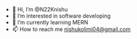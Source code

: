 - 👋 Hi, I’m @N22Knishu
- 👀 I’m interested in software developing
- 🌱 I’m currently learning MERN
- 📫 How to reach me nishukolimi04@gmail.com

<!---
N22Knishu/N22Knishu is a ✨ special ✨ repository because its `README.md` (this file) appears on your GitHub profile.
You can click the Preview link to take a look at your changes.
--->

